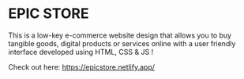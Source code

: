<h1>EPIC STORE</h1>

This is a low-key e-commerce website design that allows you to buy tangible goods, digital products or services online with a user friendly interface developed using HTML, CSS & JS ! 

Check out here: https://epicstore.netlify.app/
